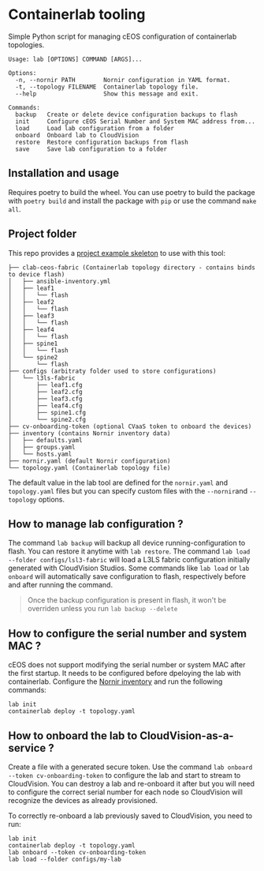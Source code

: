 # Containerlab tooling

Simple Python script for managing cEOS configuration of containerlab topologies.

```
Usage: lab [OPTIONS] COMMAND [ARGS]...

Options:
  -n, --nornir PATH        Nornir configuration in YAML format.
  -t, --topology FILENAME  Containerlab topology file.
  --help                   Show this message and exit.

Commands:
  backup   Create or delete device configuration backups to flash
  init     Configure cEOS Serial Number and System MAC address from...
  load     Load lab configuration from a folder
  onboard  Onboard lab to CloudVision
  restore  Restore configuration backups from flash
  save     Save lab configuration to a folder
```

## Installation and usage

Requires poetry to build the wheel.
You can use poetry to build the package with `poetry build` and install the package with `pip` or use the command `make all`.

## Project folder

This repo provides a [project example skeleton](project) to use with this tool:
```
├── clab-ceos-fabric (Containerlab topology directory - contains binds to device flash)
│   ├── ansible-inventory.yml
│   ├── leaf1
│   │   └── flash
│   ├── leaf2
│   │   └── flash
│   ├── leaf3
│   │   └── flash
│   ├── leaf4
│   │   └── flash
│   ├── spine1
│   │   └── flash
│   └── spine2
│       └── flash
├── configs (arbitraty folder used to store configurations)
│   └── l3ls-fabric
│       ├── leaf1.cfg
│       ├── leaf2.cfg
│       ├── leaf3.cfg
│       ├── leaf4.cfg
│       ├── spine1.cfg
│       └── spine2.cfg
├── cv-onboarding-token (optional CVaaS token to onboard the devices)
├── inventory (contains Nornir inventory data)
│   ├── defaults.yaml
│   ├── groups.yaml
│   └── hosts.yaml
├── nornir.yaml (default Nornir configuration)
└── topology.yaml (Containerlab topology file)
```
The default value in the lab tool are defined for the `nornir.yaml` and `topology.yaml` files but you can specify custom files with the `--nornir`and `--topology` options.

## How to manage lab configuration ?

The command `lab backup` will backup all device running-configuration to flash. You can restore it anytime with `lab restore`.
The command `lab load --folder configs/lsl3-fabric` will load a L3LS fabric configuration initially generated with CloudVision Studios.
Some commands like `lab load` or `lab onboard` will automatically save configuration to flash, respectively before and after running the command.

> Once the backup configuration is present in flash, it won't be overriden unless you run `lab backup --delete`

## How to configure the serial number and system MAC ?

cEOS does not support modifying the serial number or system MAC after the first startup. It needs to be configured before dpeloying the lab with containerlab.
Configure the [Nornir inventory](project/inventory/hosts.yaml) and run the following commands:
```
lab init
containerlab deploy -t topology.yaml
```

## How to onboard the lab to CloudVision-as-a-service ?

Create a file with a generated secure token. Use the command `lab onboard --token cv-onboarding-token` to configure the lab and start to stream to CloudVision.
You can destroy a lab and re-onboard it after but you will need to configure the correct serial number for each node so CloudVision will recognize the devices as already provisioned.

To correctly re-onboard a lab previously saved to CloudVision, you need to run:
```
lab init
containerlab deploy -t topology.yaml
lab onboard --token cv-onboarding-token
lab load --folder configs/my-lab
```